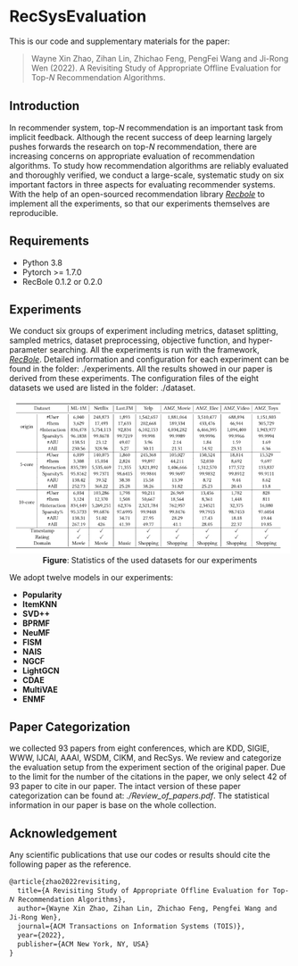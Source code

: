 # RecSysEvaluation
This is our code and supplementary materials for the paper:

> Wayne Xin Zhao, Zihan Lin, Zhichao Feng, PengFei Wang and Ji-Rong Wen (2022). A Revisiting Study of Appropriate Offline Evaluation for Top-𝑁 Recommendation Algorithms. 

## Introduction

In recommender system, top-$N$ recommendation is an important task from implicit feedback. Although the recent success of deep learning largely pushes forwards the research on top-$N$ recommendation,  there are increasing concerns on appropriate evaluation of recommendation algorithms.  To study how recommendation algorithms are reliably evaluated and thoroughly verified, we conduct  a large-scale, systematic study on six important factors in three aspects for evaluating recommender systems. With the help of an open-sourced recommendation library [*Recbole*](https://recbole.io/) to implement all the experiments, so that our experiments themselves are reproducible.

## Requirements

- Python 3.8
- Pytorch >= 1.7.0
- RecBole 0.1.2 or 0.2.0

## Experiments

We conduct six groups of experiment including metrics, dataset splitting, sampled metrics, dataset preprocessing, objective function, and hyper-parameter searching. All the experiments is run with the framework, *[RecBole](https://github.com/RUCAIBox/RecBole)*. Detailed information and configuration for each experiment can be found in the folder: ./experiments. All the results showed in our paper is derived from these experiments. The configuration files of the eight datasets we used are listed in the folder: ./dataset. 

<p align="center">
  <img src="resource/dataset.jpg" alt="Dataset Statistics" width="600">
  <br>
  <b>Figure</b>: Statistics of the used datasets for our experiments
</p>

We adopt twelve models in our experiments:

- **Popularity**
- **ItemKNN**
- **SVD++**
- **BPRMF**
- **NeuMF**
- **FISM**
- **NAIS**
- **NGCF**
- **LightGCN**
- **CDAE**
- **MultiVAE**
- **ENMF**

## Paper Categorization

we collected 93 papers from eight conferences, which are KDD, SIGIE, WWW, IJCAI, AAAI, WSDM, CIKM, and RecSys.  We review and categorize the evaluation setup from the experiment section of the original paper. Due to the limit for the number of the citations in the paper, we only select 42 of 93 paper to cite in our paper. The intact version of these paper categorization can be found at: *./Review_of_papers.pdf*. The  statistical information in our paper is base on the whole collection.

## Acknowledgement

Any scientific publications that use our codes or results should cite the following paper as the reference.

```
@article{zhao2022revisiting, 
  title={A Revisiting Study of Appropriate Offline Evaluation for Top-𝑁 Recommendation Algorithms},
  author={Wayne Xin Zhao, Zihan Lin, Zhichao Feng, Pengfei Wang and Ji-Rong Wen},
  journal={ACM Transactions on Information Systems (TOIS)},
  year={2022},
  publisher={ACM New York, NY, USA}
}
```



